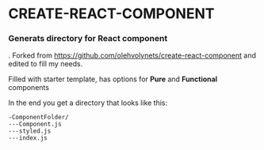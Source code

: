 # CREATE-REACT-COMPONENT

### Generats directory for React component

. 
Forked from https://github.com/olehvolynets/create-react-component and edited to fill my needs.


Filled with starter template, has options for **Pure** and **Functional** components

In the end you get a directory that looks like this:

```
-ComponentFolder/
---Component.js
---styled.js
---index.js
```
